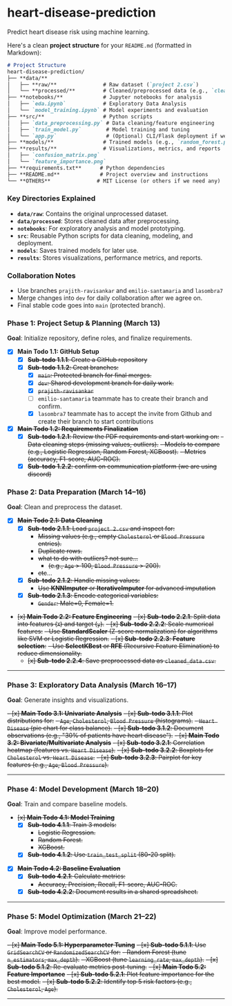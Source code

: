 # heart-disease-prediction
Predict heart disease risk using machine learning.

Here's a clean **project structure** for your `README.md` (formatted in Markdown):

```markdown
# Project Structure
heart-disease-prediction/  
├── **data/**  
│   ├── **raw/**               # Raw dataset (`project 2.csv`)
│   └── **processed/**         # Cleaned/preprocessed data (e.g., `cleaned_data.csv`)  
├── **notebooks/**             # Jupyter notebooks for analysis  
│   ├── `eda.ipynb`            # Exploratory Data Analysis  
│   └── `model_training.ipynb` # Model experiments and evaluation  
├── **src/**                   # Python scripts  
│   ├── `data_preprocessing.py` # Data cleaning/feature engineering  
│   ├── `train_model.py`        # Model training and tuning  
│   └── `app.py`                # (Optional) CLI/Flask deployment if we have time
├── **models/**                # Trained models (e.g., `random_forest.pkl`)  
├── **results/**               # Visualizations, metrics, and reports  
│   ├── `confusion_matrix.png`  
│   └── `feature_importance.png`  
├── **requirements.txt**      # Python dependencies  
├── **README.md**             # Project overview and instructions  
└── **OTHERS**               # MIT License (or others if we need any)  
```

### **Key Directories Explained**  
- **`data/raw`**: Contains the original unprocessed dataset.  
- **`data/processed`**: Stores cleaned data after preprocessing.  
- **`notebooks`**: For exploratory analysis and model prototyping.  
- **`src`**: Reusable Python scripts for data cleaning, modeling, and deployment.  
- **`models`**: Saves trained models for later use.  
- **`results`**: Stores visualizations, performance metrics, and reports.  

### **Collaboration Notes**  
- Use branches `prajith-ravisankar` and `emilio-santamaria` and `lasombra7` 
- Merge changes into `dev` for daily collaboration after we agree on.  
- Final stable code goes into `main` (protected branch).

### **Phase 1: Project Setup & Planning (March 13)**

**Goal**: Initialize repository, define roles, and finalize requirements.

- [x]  **Main Todo 1.1: GitHub Setup**
    - [x]  ~~**Sub-todo 1.1.1**: Create a GitHub repository~~
    - [x]  ~~**Sub-todo 1.1.2**: Creat branches:~~
        - [x]  ~~`main`: Protected branch for final merges.~~
        - [x]  ~~`dev`: Shared development branch for daily work.~~
        - [x]  ~~`prajith-ravisankar`~~
        - [ ]  `emilio-santamaria` teammate has to create their branch and confirm.
        - [x] `lasombra7` teammate has to accept the invite from Github and create their branch to start contributions
- [x]  ~~**Main Todo 1.2: Requirements Finalization**~~
    - [x]  ~~**Sub-todo 1.2.1**: Review the PDF requirements and start working on:~~
        ~~- Data cleaning steps (missing values, outliers).~~
        ~~- Models to compare (e.g., Logistic Regression, Random Forest, XGBoost).~~
        ~~- Metrics (accuracy, F1-score, AUC-ROC).~~
    - [x]  ~~**Sub-todo 1.2.2**: confirm on communication platform (we are using discord)~~

### **Phase 2: Data Preparation (March 14–16)**

**Goal**: Clean and preprocess the dataset.

- [x]  ~~**Main Todo 2.1: Data Cleaning**~~
    - [x]  ~~**Sub-todo 2.1.1**: Load `project 2.csv` and inspect for:~~
        - ~~Missing values (e.g., empty `Cholesterol` or `Blood Pressure` entries).~~
        - ~~Duplicate rows.~~
        - ~~what to do with outliers? not sure…~~
            - ~~(e.g., `Age` > 100, `Blood Pressure` > 200).~~
        - ~~etc~~…
    - [x]  ~~**Sub-todo 2.1.2**: Handle missing values:~~
        - ~~Use **KNNImputer** or **IterativeImputer** for advanced imputation~~
    - [x]  ~~**Sub-todo 2.1.3**: Encode categorical variables:~~
        - ~~`Gender`: Male=0, Female=1.~~
- ~~[x]  **Main Todo 2.2: Feature Engineering**~~
    ~~- [x]  **Sub-todo 2.2.1**: Split data into features (`X`) and target (`y`).~~
    ~~- [x]  **Sub-todo 2.2.2**: Scale numerical features:~~
        ~~- Use **StandardScaler** (Z-score normalization) for algorithms like SVM or Logistic Regression.~~
    ~~- [x]  **Sub-todo 2.2.3**: **Feature selection**:~~
        ~~- Use **SelectKBest** or **RFE** (Recursive Feature Elimination) to reduce dimensionality.~~
    - ~~[x]  **Sub-todo 2.2.4**: Save preprocessed data as `cleaned_data.csv`.~~

---

### **Phase 3: Exploratory Data Analysis (March 16–17)**

**Goal**: Generate insights and visualizations.

~~- [x]  **Main Todo 3.1: Univariate Analysis**~~
    ~~- [x]  **Sub-todo 3.1.1**: Plot distributions for:~~
        ~~- `Age`, `Cholesterol`, `Blood Pressure` (histograms).~~
        ~~- `Heart Disease` (pie chart for class balance).~~
    ~~- [x]  **Sub-todo 3.1.2**: Document observations (e.g., "30% of patients have heart disease").~~
~~- [x]  **Main Todo 3.2: Bivariate/Multivariate Analysis**~~
    ~~- [x]  **Sub-todo 3.2.1**: Correlation heatmap (features vs. `Heart Disease`).~~
    ~~- [x]  **Sub-todo 3.2.2**: Boxplots for `Cholesterol` vs. `Heart Disease`.~~
    ~~- [x]  **Sub-todo 3.2.3**: Pairplot for key features (e.g., `Age`, `Blood Pressure`).~~

---

### **Phase 4: Model Development (March 18–20)**

**Goal**: Train and compare baseline models.

- ~~[x]  **Main Todo 4.1: Model Training**~~
    - [x]  ~~**Sub-todo 4.1.1**: Train 3 models:~~
        - ~~Logistic Regression.~~
        - ~~Random Forest.~~
        - ~~XGBoost.~~
    - [x]  ~~**Sub-todo 4.1.2**: Use `train_test_split` (80-20 split).~~
- [x]  ~~**Main Todo 4.2: Baseline Evaluation**~~
    - [x]  ~~**Sub-todo 4.2.1**: Calculate metrics:~~
        - ~~Accuracy, Precision, Recall, F1-score, AUC-ROC.~~
    - [x]  ~~**Sub-todo 4.2.2**: Document results in a shared spreadsheet.~~

---

### **Phase 5: Model Optimization (March 21–22)**

**Goal**: Improve model performance.

~~- [x]  **Main Todo 5.1: Hyperparameter Tuning**~~
    ~~- [x]  **Sub-todo 5.1.1**: Use `GridSearchCV` or `RandomizedSearchCV` for:~~
        ~~- Random Forest (tune `n_estimators`, `max_depth`).~~
        ~~- XGBoost (tune `learning_rate`, `max_depth`).~~
    ~~- [x]  **Sub-todo 5.1.2**: Re-evaluate metrics post-tuning.~~
~~- [x]  **Main Todo 5.2: Feature Importance**~~
    ~~- [x]  **Sub-todo 5.2.1**: Plot feature importance for the best model.~~
    ~~- [x]  **Sub-todo 5.2.2**: Identify top 5 risk factors (e.g., `Cholesterol`, `Age`).~~

---